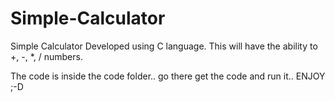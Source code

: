# Simple-Calculator
Simple Calculator Developed using C language. This will have the ability to +, -, *,  / numbers.

The code is inside the code folder.. go there get the code and run it.. ENJOY ;-D
